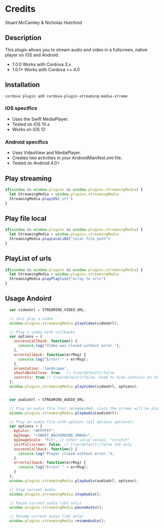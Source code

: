 # Credits

Stuart McCamley & Nicholas Hutchind 

## Description

This plugin allows you to stream audio and video in a fullscreen, native player on iOS and Android.

* 1.0.0 Works with Cordova 3.x
* 1.0.1+ Works with Cordova >= 4.0

## Installation

```
cordova plugin add cordova-plugin-streaming-media-xtreme
```

### iOS specifics
* Uses the Swift MediaPlayer.
* Tested on iOS 10.x
* Works on iOS 12

### Android specifics
* Uses VideoView and MediaPlayer.
* Creates two activities in your AndroidManifest.xml file.
* Tested on Android 4.0+

## Play streaming
```javascript
if(window && window.plugins && window.plugins.streamingMedia) {
  let StreamingMedia = window.plugins.streamingMedia
  StreamingMedia.playiOS('url')
}
```
## Play file local
```javascript
if(window && window.plugins && window.plugins.streamingMedia) {
  let StreamingMedia = window.plugins.streamingMedia
  StreamingMedia.playLocaliOS("local file path")
}
```
## PlayList of urls
```javascript
if(window && window.plugins && window.plugins.streamingMedia) {
  let StreamingMedia = window.plugins.streamingMedia
  StreamingMedia.playPlaylist("array to urls")
}
```

## Usage Andoird

```javascript
  var videoUrl = STREAMING_VIDEO_URL;

  // Just play a video
  window.plugins.streamingMedia.playVideo(videoUrl);

  // Play a video with callbacks
  var options = {
    successCallback: function() {
      console.log("Video was closed without error.");
    },
    errorCallback: function(errMsg) {
      console.log("Error! " + errMsg);
    },
    orientation: 'landscape',
    shouldAutoClose: true,  // true(default)/false
    controls: true // true(default)/false. Used to hide controls on fullscreen
  };
  window.plugins.streamingMedia.playVideo(videoUrl, options);


  var audioUrl = STREAMING_AUDIO_URL;

  // Play an audio file (not recommended, since the screen will be plain black)
  window.plugins.streamingMedia.playAudio(audioUrl);

  // Play an audio file with options (all options optional)
  var options = {
    bgColor: "#FFFFFF",
    bgImage: "<SWEET_BACKGROUND_IMAGE>",
    bgImageScale: "fit", // other valid values: "stretch"
    initFullscreen: false, // true(default)/false iOS only
    successCallback: function() {
      console.log("Player closed without error.");
    },
    errorCallback: function(errMsg) {
      console.log("Error! " + errMsg);
    }
  };
  window.plugins.streamingMedia.playAudio(audioUrl, options);

  // Stop current audio
  window.plugins.streamingMedia.stopAudio();

  // Pause current audio (iOS only)
  window.plugins.streamingMedia.pauseAudio();

  // Resume current audio (iOS only)
  window.plugins.streamingMedia.resumeAudio();  

```
